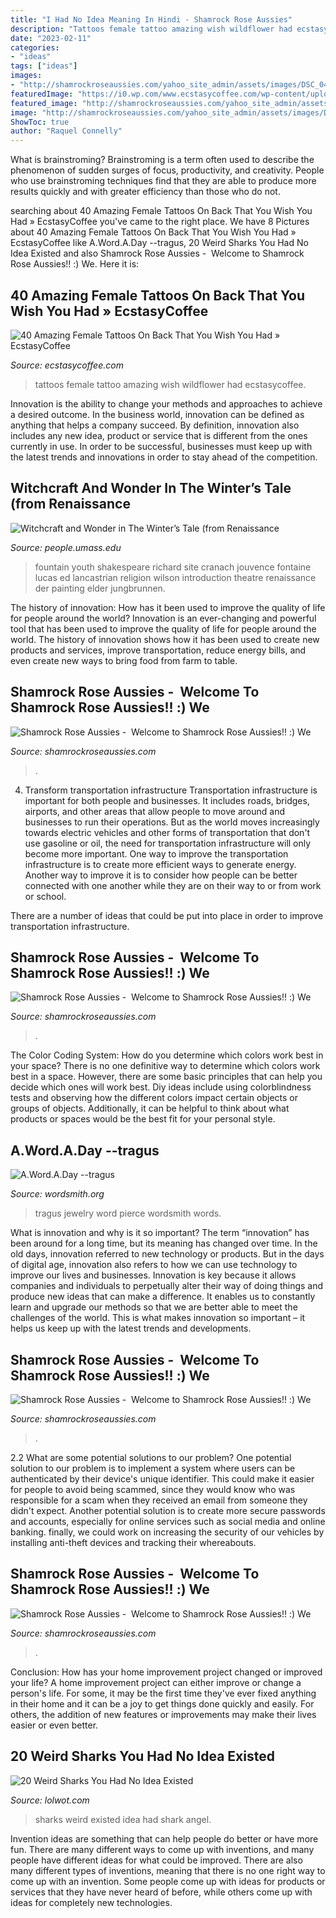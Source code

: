 ```yaml
---
title: "I Had No Idea Meaning In Hindi - Shamrock Rose Aussies"
description: "Tattoos female tattoo amazing wish wildflower had ecstasycoffee"
date: "2023-02-11"
categories:
- "ideas"
tags: ["ideas"]
images:
- "http://shamrockroseaussies.com/yahoo_site_admin/assets/images/DSC_0481.225231036_std.JPG"
featuredImage: "https://i0.wp.com/www.ecstasycoffee.com/wp-content/uploads/2016/09/Wildflower-Back-Tattoo.jpg"
featured_image: "http://shamrockroseaussies.com/yahoo_site_admin/assets/images/DSC_0164.167210444_std.JPG"
image: "http://shamrockroseaussies.com/yahoo_site_admin/assets/images/DSC_0117.262170820_std.JPG"
ShowToc: true
author: "Raquel Connelly"
---
```



What is brainstroming?
Brainstroming is a term often used to describe the phenomenon of sudden surges of focus, productivity, and creativity. People who use brainstroming techniques find that they are able to produce more results quickly and with greater efficiency than those who do not.

	

		
searching about 40 Amazing Female Tattoos On Back That You Wish You Had » EcstasyCoffee you've came to the right place. We have 8 Pictures about 40 Amazing Female Tattoos On Back That You Wish You Had » EcstasyCoffee like A.Word.A.Day --tragus, 20 Weird Sharks You Had No Idea Existed and also Shamrock Rose Aussies - ﻿﻿﻿ Welcome to Shamrock Rose Aussies!! :) We. Here it is:
		
    
## 40 Amazing Female Tattoos On Back That You Wish You Had » EcstasyCoffee

<img loading=lazy src="https://i0.wp.com/www.ecstasycoffee.com/wp-content/uploads/2016/09/Wildflower-Back-Tattoo.jpg" onerror="this.onerror=null;this.src='https://tse3.mm.bing.net/th?id=OIP.ZarG5pE0FYu8EDlZ_67hCwHaLH&amp;pid=15.1';" alt="40 Amazing Female Tattoos On Back That You Wish You Had » EcstasyCoffee">

_Source: ecstasycoffee.com_

>tattoos female tattoo amazing wish wildflower had ecstasycoffee. 

	

Innovation is the ability to change your methods and approaches to achieve a desired outcome. In the business world, innovation can be defined as anything that helps a company succeed. By definition, innovation also includes any new idea, product or service that is different from the ones currently in use. In order to be successful, businesses must keep up with the latest trends and innovations in order to stay ahead of the competition.

    
## Witchcraft And Wonder In The Winter’s Tale (from Renaissance

<img loading=lazy src="http://people.umass.edu/kfarrell/Site/Witchcraft_and_Wonder_files/the_fountain_of_youth_1546_XX_staatliche_museen_berlin.jpg" onerror="this.onerror=null;this.src='https://tse4.mm.bing.net/th?id=OIP.QX2qaH8DOSFWRZCiUNli0AHaEw&amp;pid=15.1';" alt="Witchcraft and Wonder in The Winter’s Tale (from Renaissance">

_Source: people.umass.edu_

>fountain youth shakespeare richard site cranach jouvence fontaine lucas ed lancastrian religion wilson introduction theatre renaissance der painting elder jungbrunnen. 

	

The history of innovation: How has it been used to improve the quality of life for people around the world?
Innovation is an ever-changing and powerful tool that has been used to improve the quality of life for people around the world. The history of innovation shows how it has been used to create new products and services, improve transportation, reduce energy bills, and even create new ways to bring food from farm to table.

    
## Shamrock Rose Aussies - ﻿﻿﻿ Welcome To Shamrock Rose Aussies!! :) We

<img loading=lazy src="http://shamrockroseaussies.com/yahoo_site_admin/assets/images/DSC_0164.167210444_std.JPG" onerror="this.onerror=null;this.src='https://tse4.mm.bing.net/th?id=OIP.Vh8ftt7QJI6KYVOq9ehRywHaE-&amp;pid=15.1';" alt="Shamrock Rose Aussies - ﻿﻿﻿ Welcome to Shamrock Rose Aussies!! :) We">

_Source: shamrockroseaussies.com_

>. 

	

4) Transform transportation infrastructure
Transportation infrastructure is important for both people and businesses. It includes roads, bridges, airports, and other areas that allow people to move around and businesses to run their operations. But as the world moves increasingly towards electric vehicles and other forms of transportation that don't use gasoline or oil, the need for transportation infrastructure will only become more important. 
One way to improve the transportation infrastructure is to create more efficient ways to generate energy. Another way to improve it is to consider how people can be better connected with one another while they are on their way to or from work or school. 

There are a number of ideas that could be put into place in order to improve transportation infrastructure.

    
## Shamrock Rose Aussies - ﻿﻿﻿ Welcome To Shamrock Rose Aussies!! :) We

<img loading=lazy src="http://shamrockroseaussies.com/yahoo_site_admin/assets/images/DSC_0131.262172613_std.JPG" onerror="this.onerror=null;this.src='https://tse2.mm.bing.net/th?id=OIP.FA26ASpfj6MQy1hfWiuc9wHaE-&amp;pid=15.1';" alt="Shamrock Rose Aussies - ﻿﻿﻿ Welcome to Shamrock Rose Aussies!! :) We">

_Source: shamrockroseaussies.com_

>. 

	

The Color Coding System: How do you determine which colors work best in your space?
There is no one definitive way to determine which colors work best in a space. However, there are some basic principles that can help you decide which ones will work best. Diy ideas include using colorblindness tests and observing how the different colors impact certain objects or groups of objects. Additionally, it can be helpful to think about what products or spaces would be the best fit for your personal style.

    
## A.Word.A.Day --tragus

<img loading=lazy src="http://wordsmith.org/words/images/tragus_large.jpg" onerror="this.onerror=null;this.src='https://tse3.mm.bing.net/th?id=OIP.klh-vRSs97KwHKPGwXO2NwHaJ4&amp;pid=15.1';" alt="A.Word.A.Day --tragus">

_Source: wordsmith.org_

>tragus jewelry word pierce wordsmith words. 

	

What is innovation and why is it so important?
The term “innovation” has been around for a long time, but its meaning has changed over time. In the old days, innovation referred to new technology or products. But in the days of digital age, innovation also refers to how we can use technology to improve our lives and businesses.
Innovation is key because it allows companies and individuals to perpetually alter their way of doing things and produce new ideas that can make a difference. It enables us to constantly learn and upgrade our methods so that we are better able to meet the challenges of the world. This is what makes innovation so important – it helps us keep up with the latest trends and developments.

    
## Shamrock Rose Aussies - ﻿﻿﻿ Welcome To Shamrock Rose Aussies!! :) We

<img loading=lazy src="http://shamrockroseaussies.com/yahoo_site_admin/assets/images/DSC_0481.225231036_std.JPG" onerror="this.onerror=null;this.src='https://tse3.mm.bing.net/th?id=OIP.4WHTW3gJqE9VKIrKcMi5yQHaE-&amp;pid=15.1';" alt="Shamrock Rose Aussies - ﻿﻿﻿ Welcome to Shamrock Rose Aussies!! :) We">

_Source: shamrockroseaussies.com_

>. 

	

2.2 What are some potential solutions to our problem?
One potential solution to our problem is to implement a system where users can be authenticated by their device's unique identifier. This could make it easier for people to avoid being scammed, since they would know who was responsible for a scam when they received an email from someone they didn't expect. Another potential solution is to create more secure passwords and accounts, especially for online services such as social media and online banking. finally, we could work on increasing the security of our vehicles by installing anti-theft devices and tracking their whereabouts.

    
## Shamrock Rose Aussies - ﻿﻿﻿ Welcome To Shamrock Rose Aussies!! :) We

<img loading=lazy src="http://shamrockroseaussies.com/yahoo_site_admin/assets/images/DSC_0117.262170820_std.JPG" onerror="this.onerror=null;this.src='https://tse3.mm.bing.net/th?id=OIP.KZ-JkgxRUBLkEoUbWBnizQHaGK&amp;pid=15.1';" alt="Shamrock Rose Aussies - ﻿﻿﻿ Welcome to Shamrock Rose Aussies!! :) We">

_Source: shamrockroseaussies.com_

>. 

	

Conclusion: How has your home improvement project changed or improved your life?
A home improvement project can either improve or change a person's life. For some, it may be the first time they've ever fixed anything in their home and it can be a joy to get things done quickly and easily. For others, the addition of new features or improvements may make their lives easier or even better.

    
## 20 Weird Sharks You Had No Idea Existed

<img loading=lazy src="https://cdn.lolwot.com/wp-content/uploads/2015/05/20-weird-sharks-you-had-no-idea-existed-20.jpg" onerror="this.onerror=null;this.src='https://tse2.mm.bing.net/th?id=OIP.kW3Dfssd_yS681NSiyaz0QHaFj&amp;pid=15.1';" alt="20 Weird Sharks You Had No Idea Existed">

_Source: lolwot.com_

>sharks weird existed idea had shark angel. 

	

Invention ideas are something that can help people do better or have more fun. There are many different ways to come up with inventions, and many people have different ideas for what could be improved. There are also many different types of inventions, meaning that there is no one right way to come up with an invention. Some people come up with ideas for products or services that they have never heard of before, while others come up with ideas for completely new technologies.


